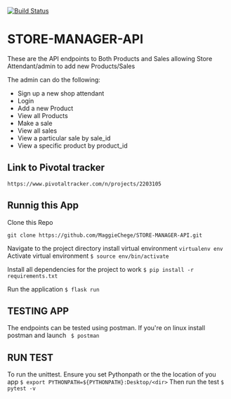 [![Build Status](https://travis-ci.org/MaggieChege/STORE-MANAGER-API.svg?branch=develop)](https://travis-ci.org/MaggieChege/STORE-MANAGER-API)


# STORE-MANAGER-API
These are the API endpoints to Both Products and Sales allowing Store Attendant/admin to add new Products/Sales 

The admin can do the following:

- Sign up  a new shop attendant
- Login 
- Add a new Product
- View all Products
- Make a sale
- View all sales
- View a particular sale by sale_id
- View a specific product by product_id
## Link to Pivotal tracker
```https://www.pivotaltracker.com/n/projects/2203105```

## Runnig this App
  Clone this Repo

```git clone https://github.com/MaggieChege/STORE-MANAGER-API.git```

Navigate to the project directory
install virtual environment
```virtualenv env```
 Activate virtual environment
```$ source env/bin/activate```

 Install all dependencies for the project to work
```$ pip install -r requirements.txt```

 Run the application
```$ flask run ```


## TESTING APP

The endpoints can be tested using postman. If you're on linux install postman and launch
``` $ postman```

## RUN TEST
To run the unittest. Ensure you set Pythonpath or the the location of you app
```$ export PYTHONPATH=${PYTHONPATH}:Desktop/<dir>```
Then run the test
```$ pytest -v```







